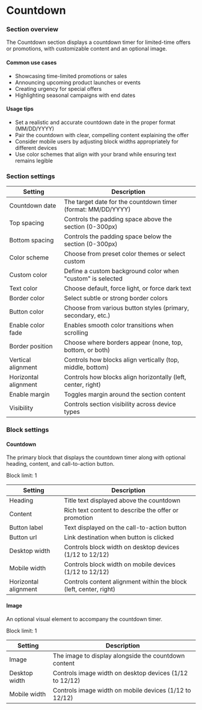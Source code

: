 # Countdown

### Section overview

The Countdown section displays a countdown timer for limited-time offers or promotions, with customizable content and an optional image.

#### Common use cases

* Showcasing time-limited promotions or sales
* Announcing upcoming product launches or events
* Creating urgency for special offers
* Highlighting seasonal campaigns with end dates

#### Usage tips

* Set a realistic and accurate countdown date in the proper format (MM/DD/YYYY)
* Pair the countdown with clear, compelling content explaining the offer
* Consider mobile users by adjusting block widths appropriately for different devices
* Use color schemes that align with your brand while ensuring text remains legible

### Section settings

| Setting              | Description                                                  |
| -------------------- | ------------------------------------------------------------ |
| Countdown date       | The target date for the countdown timer (format: MM/DD/YYYY) |
| Top spacing          | Controls the padding space above the section (0-300px)       |
| Bottom spacing       | Controls the padding space below the section (0-300px)       |
| Color scheme         | Choose from preset color themes or select custom             |
| Custom color         | Define a custom background color when "custom" is selected   |
| Text color           | Choose default, force light, or force dark text              |
| Border color         | Select subtle or strong border colors                        |
| Button color         | Choose from various button styles (primary, secondary, etc.) |
| Enable color fade    | Enables smooth color transitions when scrolling              |
| Border position      | Choose where borders appear (none, top, bottom, or both)     |
| Vertical alignment   | Controls how blocks align vertically (top, middle, bottom)   |
| Horizontal alignment | Controls how blocks align horizontally (left, center, right) |
| Enable margin        | Toggles margin around the section content                    |
| Visibility           | Controls section visibility across device types              |

### Block settings

#### Countdown

The primary block that displays the countdown timer along with optional heading, content, and call-to-action button.

Block limit: 1

| Setting              | Description                                                       |
| -------------------- | ----------------------------------------------------------------- |
| Heading              | Title text displayed above the countdown                          |
| Content              | Rich text content to describe the offer or promotion              |
| Button label         | Text displayed on the call-to-action button                       |
| Button url           | Link destination when button is clicked                           |
| Desktop width        | Controls block width on desktop devices (1/12 to 12/12)           |
| Mobile width         | Controls block width on mobile devices (1/12 to 12/12)            |
| Horizontal alignment | Controls content alignment within the block (left, center, right) |

#### Image

An optional visual element to accompany the countdown timer.

Block limit: 1

| Setting       | Description                                             |
| ------------- | ------------------------------------------------------- |
| Image         | The image to display alongside the countdown content    |
| Desktop width | Controls image width on desktop devices (1/12 to 12/12) |
| Mobile width  | Controls image width on mobile devices (1/12 to 12/12)  |
